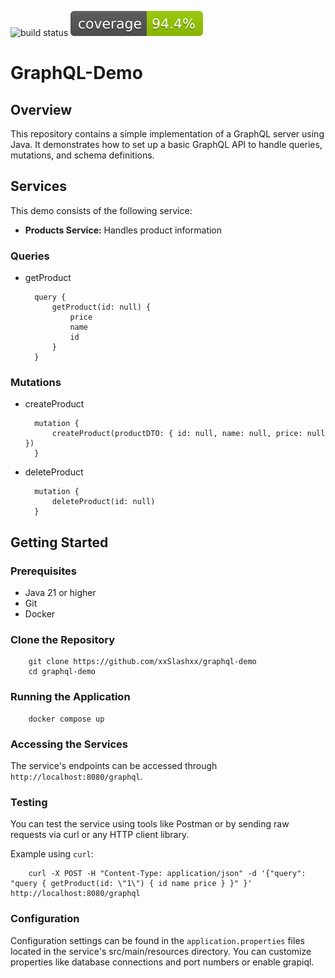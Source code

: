 ![build status](https://github.com/xxSlashxx/graphql-demo/actions/workflows/maven.yml/badge.svg)
![Coverage](.github/badges/jacoco.svg)
# GraphQL-Demo

## Overview
This repository contains a simple implementation of a GraphQL server using Java. It demonstrates how to set up a basic GraphQL API to handle queries, mutations, and schema definitions.

## Services
This demo consists of the following service:
- **Products Service:** Handles product information

### Queries

- getProduct

        query {
            getProduct(id: null) {
                price
                name
                id
            }
        }

### Mutations

- createProduct

        mutation {
            createProduct(productDTO: { id: null, name: null, price: null })
        }

- deleteProduct

        mutation {
            deleteProduct(id: null)
        }

## Getting Started
### Prerequisites
- Java 21 or higher
- Git
- Docker

### Clone the Repository
        git clone https://github.com/xxSlashxx/graphql-demo
        cd graphql-demo

### Running the Application
        docker compose up

### Accessing the Services
The service's endpoints can be accessed through `http://localhost:8080/graphql`.

### Testing
You can test the service using tools like Postman or by sending raw requests via curl or any HTTP client library.

Example using `curl`:

        curl -X POST -H "Content-Type: application/json" -d '{"query": "query { getProduct(id: \"1\") { id name price } }" }' http://localhost:8080/graphql

### Configuration
Configuration settings can be found in the `application.properties` files located in the service's src/main/resources directory. You can customize properties like database connections and port numbers or enable grapiql.

